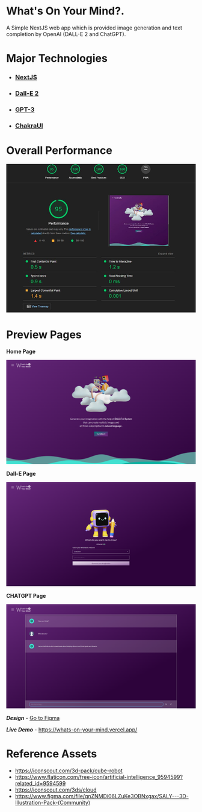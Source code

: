 # What's On Your Mind?.
A Simple NextJS web app which is provided image generation and text completion by OpenAI (DALL-E 2 and ChatGPT).

# Major Technologies
- ### [NextJS](https://nextjs.org/)
- ### [Dall-E 2](https://openai.com/product/dall-e-2)
- ### [GPT-3](https://openai.com/product)
- ### [ChakraUI](https://chakra-ui.com/)

# Overall Performance
![home_desktop](./images//lighthouse-score.jpg)

# Preview Pages
**Home Page**

![home](./images//home.png)

**Dall-E Page**

![dall-e](./images//dall-e.png)

**CHATGPT Page**

![CHATGPT](./images//chatgpt-page.png)

***Design*** - [Go to Figma](https://www.figma.com/file/wBQzIq98BEM0WEpH99vdl2/What's-on-your-mind%3F?t=dZfoToYn5Gv7SkiR-1) 

***Live Demo*** - https://whats-on-your-mind.vercel.app/

# Reference Assets
- https://iconscout.com/3d-pack/cube-robot
- https://www.flaticon.com/free-icon/artificial-intelligence_9594599?related_id=9594599
- https://iconscout.com/3ds/cloud
- https://www.figma.com/file/qnZNMDi06LZuKe3OBNxgax/SALY---3D-Illustration-Pack-(Community)